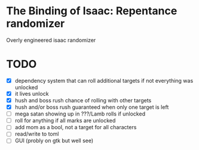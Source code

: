 # The Binding of Isaac: Repentance randomizer
Overly engineered isaac randomizer



# TODO
- [x] dependency system that can roll additional targets if not everything was unlocked
- [x] it lives unlock
- [x] hush and boss rush chance of rolling with other targets
- [x] hush and/or boss rush guaranteed when only one target is left
- [ ] mega satan showing up in ???/Lamb rolls if unlocked
- [ ] roll for anything if all marks are unlocked
- [ ] add mom as a bool, not a target for all characters
- [ ] read/write to toml
- [ ] GUI (probly on gtk but well see)
